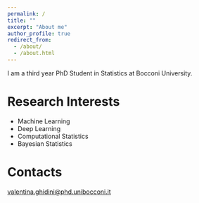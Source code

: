 ```yaml
---
permalink: /
title: ""
excerpt: "About me"
author_profile: true
redirect_from: 
  - /about/
  - /about.html
---
```


I am a third year PhD Student in Statistics at Bocconi University.

Research Interests
======
* Machine Learning
* Deep Learning
* Computational Statistics
* Bayesian Statistics

Contacts
=======

valentina.ghidini@phd.unibocconi.it

